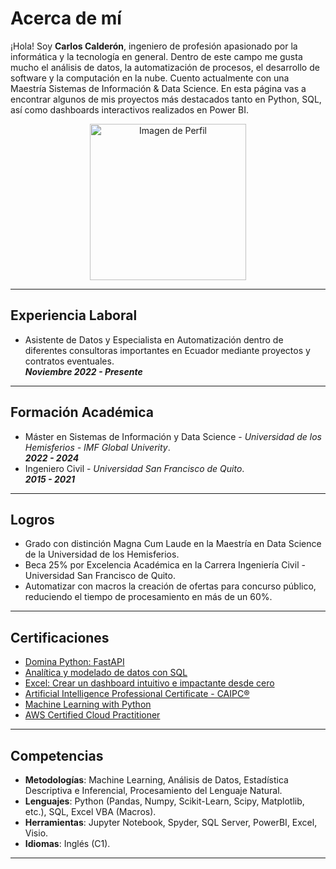 # Acerca de mí
¡Hola! Soy **Carlos Calderón**, ingeniero de profesión apasionado por la informática y la tecnología en general. Dentro de este campo me gusta mucho el análisis de datos, la automatización de procesos, el desarrollo de software y la computación en la nube. Cuento actualmente con una Maestría Sistemas de Información & Data Science. En esta página vas a encontrar algunos de mis proyectos más destacados tanto en Python, SQL, así como dashboards interactivos realizados en Power BI.


<p align="center">
  <img src="https://avatars.githubusercontent.com/u/156715991?v=4" alt="Imagen de Perfil" width="250" height="250">
</p>

---

## Experiencia Laboral
- Asistente de Datos y Especialista en Automatización dentro de diferentes consultoras importantes en Ecuador mediante proyectos y contratos eventuales. 
<br> **_Noviembre 2022 - Presente_**

---

## Formación Académica
- Máster en Sistemas de Información y Data Science - *Universidad de los Hemisferios - IMF Global Univerity*. 
<br> **_2022 - 2024_**
- Ingeniero Civil - *Universidad San Francisco de Quito*.
<br> **_2015 - 2021_**

---

## Logros
- Grado con distinción Magna Cum Laude en la Maestría en Data Science de la Universidad de los Hemisferios.
- Beca 25% por Excelencia Académica en la Carrera Ingeniería Civil - Universidad San Francisco de Quito.
- Automatizar con macros la creación de ofertas para concurso público, reduciendo el tiempo de procesamiento en más de un 60%.

---

## Certificaciones

- [Domina Python: FastAPI](https://www.linkedin.com/learning/certificates/100db1f51fbd02137394912fc031d4d866df407d54a3a7877f5800076d1e6132?lipi=urn%3Ali%3Apage%3Ad_flagship3_profile_view_base_certifications_details%3B1onjONS9TGu6FeGPHEIPyA%3D%3D)
- [Analítica y modelado de datos con SQL](https://www.linkedin.com/in/carlos-calderon-cabezas/)
- [Excel: Crear un dashboard intuitivo e impactante desde cero](https://www.linkedin.com/learning/certificates/c498670fab1d2893a8f2893ebd6ddc20846973f8d59fb856bddb27a5898698f2?lipi=urn%3Ali%3Apage%3Ad_flagship3_profile_view_base_certifications_details%3B1onjONS9TGu6FeGPHEIPyA%3D%3D)
- [Artificial Intelligence Professional Certificate - CAIPC®](https://www.credly.com/badges/8cff1310-2ace-4e8e-93c1-e3d8a5a9ae77/linked_in_profile)
-  [Machine Learning with Python](https://www.credly.com/badges/4a9eca74-434e-4f74-a410-20c6983c7f1a/linked_in_profile)
- [AWS Certified Cloud Practitioner](https://www.credly.com/badges/fd75000a-21d6-4313-bad8-8568370c3d87/linked_in_profile)

---

## Competencias

- **Metodologías**: Machine Learning, Análisis de Datos, Estadística Descriptiva e Inferencial, Procesamiento del Lenguaje Natural.
- **Lenguajes**: Python (Pandas, Numpy, Scikit-Learn, Scipy, Matplotlib, etc.), SQL, Excel VBA (Macros).
- **Herramientas**: Jupyter Notebook, Spyder, SQL Server, PowerBI, Excel, Visio.
- **Idiomas**: Inglés (C1).

___
